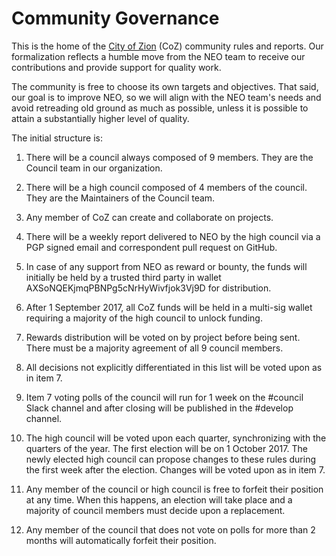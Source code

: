 # Community Governance

This is the home of the [City of Zion](http://cityofzion.io/) (CoZ) community rules and reports.
Our formalization reflects a humble move from the NEO team to receive our contributions and provide support for quality work.

The community is free to choose its own targets and objectives. That said, our goal is to improve NEO, so we will align with the NEO team's needs and avoid retreading old ground as much as possible, unless it is possible to attain a substantially higher level of quality.

The initial structure is:

1. There will be a council always composed of 9 members. They are the Council team in our organization.

1. There will be a high council composed of 4 members of the council. They are the Maintainers of the Council team.

1. Any member of CoZ can create and collaborate on projects.

1. There will be a weekly report delivered to NEO by the high council via a PGP signed email and correspondent pull request on GitHub.

1. In case of any support from NEO as reward or bounty, the funds will initially be held by a trusted third party in wallet AXSoNQEKjmqPBNPg5cNrHyWivfjok3Vj9D for distribution.

1. After 1 September 2017, all CoZ funds will be held in a multi-sig wallet requiring a majority of the high council to unlock funding.

1. Rewards distribution will be voted on by project before being sent. There must be a majority agreement of all 9 council members.

1. All decisions not explicitly differentiated in this list will be voted upon as in item 7.

1. Item 7 voting polls of the council will run for 1 week on the #council Slack channel and after closing will be published in the #develop channel.

1. The high council will be voted upon each quarter, synchronizing with the quarters of the year. The first election will be on 1 October 2017. The newly elected high council can propose changes to these rules during the first week after the election. Changes will be voted upon as in item 7.

1. Any member of the council or high council is free to forfeit their position at any time. When this happens, an election will take place and a majority of council members must decide upon a replacement.

1. Any member of the council that does not vote on polls for more than 2 months will automatically forfeit their position.
